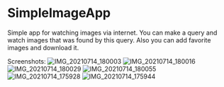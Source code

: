 # SimpleImageApp
Simple app for watching images via internet. You can make a query and watch images that was found by this query. Also you can add favorite images and download it.

Screenshots:
![IMG_20210714_180003](https://user-images.githubusercontent.com/71327825/125644999-c5200a3b-cfb2-4460-85b8-0a610c466fba.jpg)
![IMG_20210714_180016](https://user-images.githubusercontent.com/71327825/125645006-c2e245f2-bd63-46e8-b6f0-e6febcfb4a1e.jpg)
![IMG_20210714_180029](https://user-images.githubusercontent.com/71327825/125645008-66248479-c326-4ba2-b5eb-d947ca066b1c.jpg)
![IMG_20210714_180055](https://user-images.githubusercontent.com/71327825/125645011-7e24f9a4-59e5-4a0b-a208-1eb4a9cccb71.jpg)
![IMG_20210714_175928](https://user-images.githubusercontent.com/71327825/125645018-cfe6414f-eaaf-4bae-994e-e5342d0ae5f9.jpg)
![IMG_20210714_175944](https://user-images.githubusercontent.com/71327825/125645026-24814731-5f19-4a06-9d57-692c6cbd5420.jpg)

